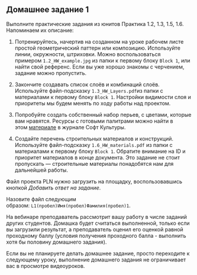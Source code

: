 ## Домашнее задание 1

Выполните практические задания из юнитов Практика 1.2, 1.3, 1.5, 1.6. Напоминаем их описание:

1. Потренируйтесь, начертив на созданном на уроке рабочем листе простой геометрический паттерн или композицию. Используйте линии, окружности, штриховки. Можно воспользоваться примером `1.2_HW_example.jpg` из папки к первому блоку `Block 1`, или найти свой референс. Если вы уже хорошо знакомы с черчением, задание можно пропустить.

2. Закончите создавать список слоёв и комбинаций слоёв. Используйте файл-подсказку `1.3_HW_Layers.pdf`из папки с материалами к первому блоку `Block 1`. Настройки видимости слоя и приоритеты мы будем менять по ходу работы над проектом.

1. Попробуйте создать собственный набор перьев, с цветами, которые вам нравятся. Ресурсы с готовыми палитрами можно найти в этом [материале](https://softculture.cc/blog/entries/articles/kak-vybrat-tsvet-dlya-podachi) в журнале Софт Культуры.

1. Создайте перечень строительных материалов и конструкций. Используйте файл-подсказку `1.6_HW_materials.pdf` из папки с материалами к первому блоку `Block 1`. Обратите внимание на ID и приоритет материалов в конце документа. Это задание не стоит пропускать — строительные материалы понадобятся нам для дальнейшей работы.

Файл проекта PLN нужно загрузить на площадку, воспользовавшись кнопкой *Добавить ответ на задание*.

Назовите файл следующим образом: `L1(пробел)Имя(пробел)Фамилия(пробел)1`.

На вебинаре преподаватель рассмотрит вашу работу в числе заданий других студентов. Домашка будет считаться выполненной, только если вы загрузили результат, а преподаватель оценил его оценкой равной проходному баллу (условия получения проходного балла - выполнить хотя бы половину домашнего задания).

Если вы не планируете делать домашнее задание, просто переходите к следующему уроку, выполнение домашнего задания не ограничивает вас в просмотре видеоуроков.